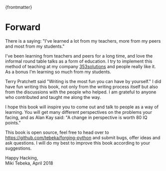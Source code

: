 
{frontmatter}

# Forward

There is a saying: "I've learned a lot from my teachers, more from my peers
and most from my students."

I've been learning from teachers and peers for a long time, and love the
informal round table talks as a form of education. I try to implement this
method of teaching at my company [353solutions](https://www.353solutions.com)
and people really like it. As a bonus I'm learning so much from my students.

Terry Pratchett said "Writing is the most fun you can have by yourself." I did
have fun writing this book, not only from the writing process itself but also
from the discussions with the people who helped. I am grateful to anyone who
contributed and taught me along the way.

I hope this book will inspire you to come out and talk to people as a way of
learning. You will get many different perspectives on the problems your facing,
and as Alan Kay said: "A change in perspective is worth 80 IQ points."

This book is open source, feel free to head over to
<https://github.com/tebeka/forging-python> and submit bugs, offer ideas and ask
questions. I will do my best to improve this book according to your suggestions.

Happy Hacking,  
Miki Tebeka, April 2018
